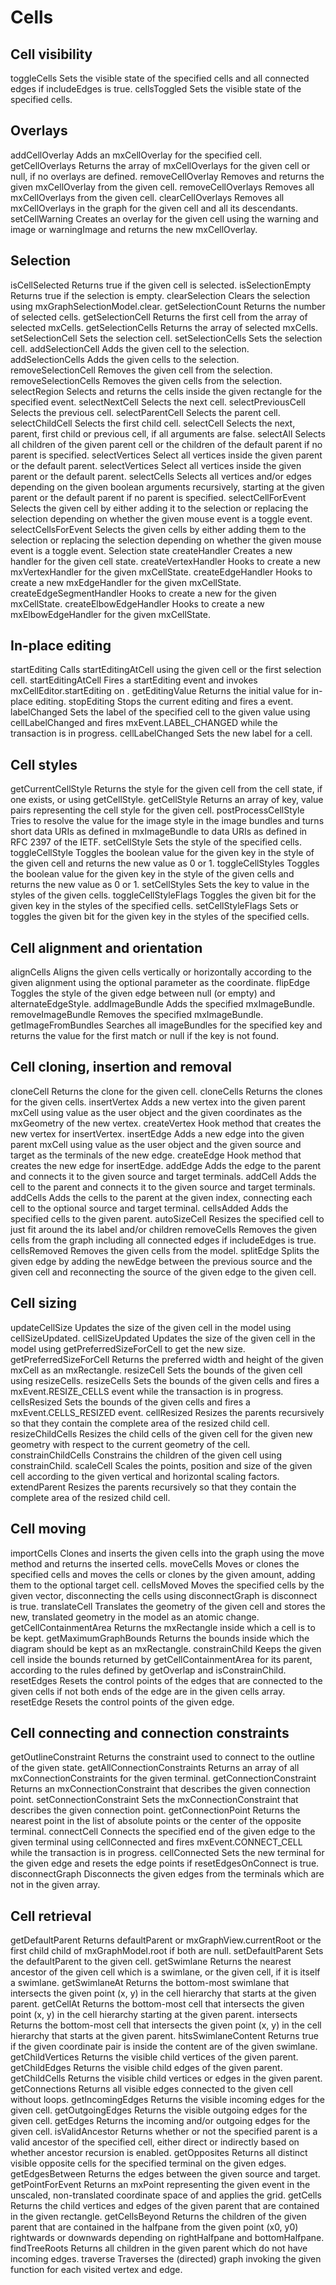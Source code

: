 # Cells

## Cell visibility	

toggleCells	Sets the visible state of the specified cells and all connected edges if includeEdges is true.
cellsToggled	Sets the visible state of the specified cells.

## Overlays	

addCellOverlay	Adds an mxCellOverlay for the specified cell.
getCellOverlays	Returns the array of mxCellOverlays for the given cell or null, if no overlays are defined.
removeCellOverlay	Removes and returns the given mxCellOverlay from the given cell.
removeCellOverlays	Removes all mxCellOverlays from the given cell.
clearCellOverlays	Removes all mxCellOverlays in the graph for the given cell and all its descendants.
setCellWarning	Creates an overlay for the given cell using the warning and image or warningImage and returns the new mxCellOverlay.

## Selection	

isCellSelected	Returns true if the given cell is selected.
isSelectionEmpty	Returns true if the selection is empty.
clearSelection	Clears the selection using mxGraphSelectionModel.clear.
getSelectionCount	Returns the number of selected cells.
getSelectionCell	Returns the first cell from the array of selected mxCells.
getSelectionCells	Returns the array of selected mxCells.
setSelectionCell	Sets the selection cell.
setSelectionCells	Sets the selection cell.
addSelectionCell	Adds the given cell to the selection.
addSelectionCells	Adds the given cells to the selection.
removeSelectionCell	Removes the given cell from the selection.
removeSelectionCells	Removes the given cells from the selection.
selectRegion	Selects and returns the cells inside the given rectangle for the specified event.
selectNextCell	Selects the next cell.
selectPreviousCell	Selects the previous cell.
selectParentCell	Selects the parent cell.
selectChildCell	Selects the first child cell.
selectCell	Selects the next, parent, first child or previous cell, if all arguments are false.
selectAll	Selects all children of the given parent cell or the children of the default parent if no parent is specified.
selectVertices	Select all vertices inside the given parent or the default parent.
selectVertices	Select all vertices inside the given parent or the default parent.
selectCells	Selects all vertices and/or edges depending on the given boolean arguments recursively, starting at the given parent or the default parent if no parent is specified.
selectCellForEvent	Selects the given cell by either adding it to the selection or replacing the selection depending on whether the given mouse event is a toggle event.
selectCellsForEvent	Selects the given cells by either adding them to the selection or replacing the selection depending on whether the given mouse event is a toggle event.
Selection state	
createHandler	Creates a new handler for the given cell state.
createVertexHandler	Hooks to create a new mxVertexHandler for the given mxCellState.
createEdgeHandler	Hooks to create a new mxEdgeHandler for the given mxCellState.
createEdgeSegmentHandler	Hooks to create a new <mxEdgeSegmentHandler> for the given mxCellState.
createElbowEdgeHandler	Hooks to create a new mxElbowEdgeHandler for the given mxCellState.

## In-place editing	

startEditing	Calls startEditingAtCell using the given cell or the first selection cell.
startEditingAtCell	Fires a startEditing event and invokes mxCellEditor.startEditing on <editor>.
getEditingValue	Returns the initial value for in-place editing.
stopEditing	Stops the current editing and fires a <editingStopped> event.
labelChanged	Sets the label of the specified cell to the given value using cellLabelChanged and fires mxEvent.LABEL_CHANGED while the transaction is in progress.
cellLabelChanged	Sets the new label for a cell.

## Cell styles

getCurrentCellStyle	Returns the style for the given cell from the cell state, if one exists, or using getCellStyle.
getCellStyle	Returns an array of key, value pairs representing the cell style for the given cell.
postProcessCellStyle	Tries to resolve the value for the image style in the image bundles and turns short data URIs as defined in mxImageBundle to data URIs as defined in RFC 2397 of the IETF.
setCellStyle	Sets the style of the specified cells.
toggleCellStyle	Toggles the boolean value for the given key in the style of the given cell and returns the new value as 0 or 1.
toggleCellStyles	Toggles the boolean value for the given key in the style of the given cells and returns the new value as 0 or 1.
setCellStyles	Sets the key to value in the styles of the given cells.
toggleCellStyleFlags	Toggles the given bit for the given key in the styles of the specified cells.
setCellStyleFlags	Sets or toggles the given bit for the given key in the styles of the specified cells.

## Cell alignment and orientation	

alignCells	Aligns the given cells vertically or horizontally according to the given alignment using the optional parameter as the coordinate.
flipEdge	Toggles the style of the given edge between null (or empty) and alternateEdgeStyle.
addImageBundle	Adds the specified mxImageBundle.
removeImageBundle	Removes the specified mxImageBundle.
getImageFromBundles	Searches all imageBundles for the specified key and returns the value for the first match or null if the key is not found.

## Cell cloning, insertion and removal	

cloneCell	Returns the clone for the given cell.
cloneCells	Returns the clones for the given cells.
insertVertex	Adds a new vertex into the given parent mxCell using value as the user object and the given coordinates as the mxGeometry of the new vertex.
createVertex	Hook method that creates the new vertex for insertVertex.
insertEdge	Adds a new edge into the given parent mxCell using value as the user object and the given source and target as the terminals of the new edge.
createEdge	Hook method that creates the new edge for insertEdge.
addEdge	Adds the edge to the parent and connects it to the given source and target terminals.
addCell	Adds the cell to the parent and connects it to the given source and target terminals.
addCells	Adds the cells to the parent at the given index, connecting each cell to the optional source and target terminal.
cellsAdded	Adds the specified cells to the given parent.
autoSizeCell	Resizes the specified cell to just fit around the its label and/or children
removeCells	Removes the given cells from the graph including all connected edges if includeEdges is true.
cellsRemoved	Removes the given cells from the model.
splitEdge	Splits the given edge by adding the newEdge between the previous source and the given cell and reconnecting the source of the given edge to the given cell.

## Cell sizing	

updateCellSize	Updates the size of the given cell in the model using cellSizeUpdated.
cellSizeUpdated	Updates the size of the given cell in the model using getPreferredSizeForCell to get the new size.
getPreferredSizeForCell	Returns the preferred width and height of the given mxCell as an mxRectangle.
resizeCell	Sets the bounds of the given cell using resizeCells.
resizeCells	Sets the bounds of the given cells and fires a mxEvent.RESIZE_CELLS event while the transaction is in progress.
cellsResized	Sets the bounds of the given cells and fires a mxEvent.CELLS_RESIZED event.
cellResized	Resizes the parents recursively so that they contain the complete area of the resized child cell.
resizeChildCells	Resizes the child cells of the given cell for the given new geometry with respect to the current geometry of the cell.
constrainChildCells	Constrains the children of the given cell using constrainChild.
scaleCell	Scales the points, position and size of the given cell according to the given vertical and horizontal scaling factors.
extendParent	Resizes the parents recursively so that they contain the complete area of the resized child cell.

## Cell moving	

importCells	Clones and inserts the given cells into the graph using the move method and returns the inserted cells.
moveCells	Moves or clones the specified cells and moves the cells or clones by the given amount, adding them to the optional target cell.
cellsMoved	Moves the specified cells by the given vector, disconnecting the cells using disconnectGraph is disconnect is true.
translateCell	Translates the geometry of the given cell and stores the new, translated geometry in the model as an atomic change.
getCellContainmentArea	Returns the mxRectangle inside which a cell is to be kept.
getMaximumGraphBounds	Returns the bounds inside which the diagram should be kept as an mxRectangle.
constrainChild	Keeps the given cell inside the bounds returned by getCellContainmentArea for its parent, according to the rules defined by getOverlap and isConstrainChild.
resetEdges	Resets the control points of the edges that are connected to the given cells if not both ends of the edge are in the given cells array.
resetEdge	Resets the control points of the given edge.

## Cell connecting and connection constraints	

getOutlineConstraint	Returns the constraint used to connect to the outline of the given state.
getAllConnectionConstraints	Returns an array of all mxConnectionConstraints for the given terminal.
getConnectionConstraint	Returns an mxConnectionConstraint that describes the given connection point.
setConnectionConstraint	Sets the mxConnectionConstraint that describes the given connection point.
getConnectionPoint	Returns the nearest point in the list of absolute points or the center of the opposite terminal.
connectCell	Connects the specified end of the given edge to the given terminal using cellConnected and fires mxEvent.CONNECT_CELL while the transaction is in progress.
cellConnected	Sets the new terminal for the given edge and resets the edge points if resetEdgesOnConnect is true.
disconnectGraph	Disconnects the given edges from the terminals which are not in the given array.

## Cell retrieval	

getDefaultParent	Returns defaultParent or mxGraphView.currentRoot or the first child child of mxGraphModel.root if both are null.
setDefaultParent	Sets the defaultParent to the given cell.
getSwimlane	Returns the nearest ancestor of the given cell which is a swimlane, or the given cell, if it is itself a swimlane.
getSwimlaneAt	Returns the bottom-most swimlane that intersects the given point (x, y) in the cell hierarchy that starts at the given parent.
getCellAt	Returns the bottom-most cell that intersects the given point (x, y) in the cell hierarchy starting at the given parent.
intersects	Returns the bottom-most cell that intersects the given point (x, y) in the cell hierarchy that starts at the given parent.
hitsSwimlaneContent	Returns true if the given coordinate pair is inside the content are of the given swimlane.
getChildVertices	Returns the visible child vertices of the given parent.
getChildEdges	Returns the visible child edges of the given parent.
getChildCells	Returns the visible child vertices or edges in the given parent.
getConnections	Returns all visible edges connected to the given cell without loops.
getIncomingEdges	Returns the visible incoming edges for the given cell.
getOutgoingEdges	Returns the visible outgoing edges for the given cell.
getEdges	Returns the incoming and/or outgoing edges for the given cell.
isValidAncestor	Returns whether or not the specified parent is a valid ancestor of the specified cell, either direct or indirectly based on whether ancestor recursion is enabled.
getOpposites	Returns all distinct visible opposite cells for the specified terminal on the given edges.
getEdgesBetween	Returns the edges between the given source and target.
getPointForEvent	Returns an mxPoint representing the given event in the unscaled, non-translated coordinate space of <container> and applies the grid.
getCells	Returns the child vertices and edges of the given parent that are contained in the given rectangle.
getCellsBeyond	Returns the children of the given parent that are contained in the halfpane from the given point (x0, y0) rightwards or downwards depending on rightHalfpane and bottomHalfpane.
findTreeRoots	Returns all children in the given parent which do not have incoming edges.
traverse	Traverses the (directed) graph invoking the given function for each visited vertex and edge.
